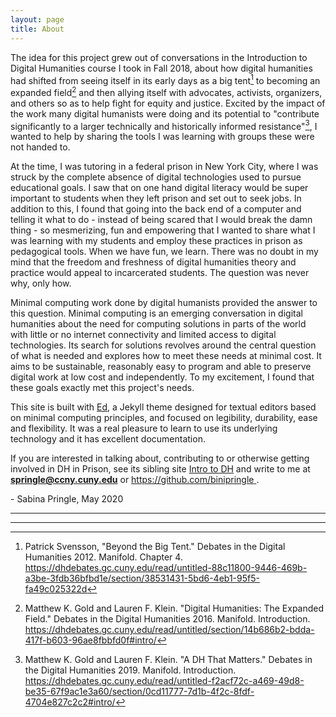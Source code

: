 ```yaml
---
layout: page
title: About
---
```


The idea for this project grew out of conversations in the Introduction to Digital Humanities course I took in Fall 2018, about how digital humanities had shifted from seeing itself in its early days as a big tent[^1] to becoming an expanded field[^2] and then allying itself with advocates, activists, organizers, and others so as to help fight for equity and justice. Excited by the impact of the work many digital humanists were doing and its potential to "contribute significantly to a larger technically and historically informed resistance"[^3], I wanted to help by sharing the tools I was learning with groups these were not handed to.

At the time, I was tutoring in a federal prison in New York City, where I was struck by the complete absence of digital technologies used to pursue educational goals. I saw that on one hand digital literacy would be super important to students when they left prison and set out to seek jobs. In addition to this, I found that going into the back end of a computer and telling it what to do - instead of being scared that I would break the damn thing - so mesmerizing, fun and empowering that I wanted to share what I was learning with my students and employ these practices in prison as pedagogical tools. When we have fun, we learn. There was no doubt in my mind that the freedom and freshness of digital humanities theory and practice would appeal to incarcerated students. The question was never why, only how.

Minimal computing work done by digital humanists provided the answer to this question. Minimal computing is an emerging conversation in digital humanities about the need for computing solutions in parts of the world with little or no internet connectivity and limited access to digital technologies. Its search for solutions revolves around the central question of what is needed and explores how to meet these needs at minimal cost. It aims to be sustainable, reasonably easy to program and able to preserve digital work at low cost and independently. To my excitement, I found that these goals exactly met this project's needs.

This site is built with [Ed](https://elotroalex.github.io/ed/), a Jekyll theme designed for textual editors based on minimal computing principles, and focused on legibility, durability, ease and flexibility. It was a real pleasure to learn to use its underlying technology and it has excellent documentation.

If you are interested in talking about, contributing to or otherwise getting involved in DH in Prison, see its sibling site [Intro to DH](https://binipringle.github.io/intro-to-dh/) and write to me at **springle@ccny.cuny.edu** or [https://github.com/binipringle ](https://github.com/binipringle).  

\- Sabina Pringle, May 2020

___
[^1]: Patrick Svensson, "Beyond the Big Tent." Debates in the Digital Humanities 2012. Manifold. Chapter 4. <https://dhdebates.gc.cuny.edu/read/untitled-88c11800-9446-469b-a3be-3fdb36bfbd1e/section/38531431-5bd6-4eb1-95f5-fa49c025322d>

[^2]: Matthew K. Gold and Lauren F. Klein. "Digital Humanities: The Expanded Field." Debates in the Digital Humanities 2016. Manifold. Introduction. <https://dhdebates.gc.cuny.edu/read/untitled/section/14b686b2-bdda-417f-b603-96ae8fbbfd0f#intro/>

[^3]: Matthew K. Gold and Lauren F. Klein. "A DH That Matters." Debates in the Digital Humanities 2019. Manifold. Introduction. <https://dhdebates.gc.cuny.edu/read/untitled-f2acf72c-a469-49d8-be35-67f9ac1e3a60/section/0cd11777-7d1b-4f2c-8fdf-4704e827c2c2#intro/>

---
